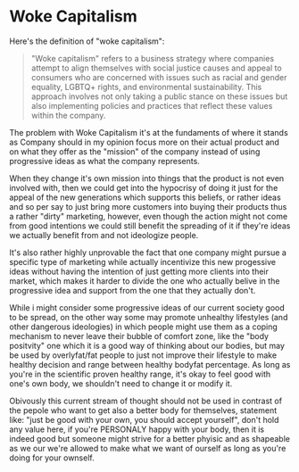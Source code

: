 # Woke Capitalism

Here's the definition of "woke capitalism":



> "Woke capitalism" refers to a business strategy where companies attempt to align themselves with social justice causes and appeal to consumers who are concerned with issues such as racial and gender equality, LGBTQ+ rights, and environmental sustainability. This approach involves not only taking a public stance on these issues but also implementing policies and practices that reflect these values within the company.



The problem with Woke Capitalism it's at the fundaments of where it stands as Company should in my opinion focus more on their actual product and on what they offer as the "mission" of the company instead of using progressive ideas as what the company represents. 

When they change it's own mission into things that the product is not even involved with, then we could get into the hypocrisy of doing it just for the appeal of the new generations which supports this beliefs, or rather ideas and so per say to just bring more customers into buying their products thus a rather "dirty" marketing, however, even though the action might not come from good intentions we could still benefit the spreading of it if they're ideas we actually benefit from and not ideologize people.

It's also rather highly unprovable the fact that one company might pursue a specific type of marketing while actually incentivize this new progessive ideas without having the intention of just getting more clients into their market, which makes it harder to divide the one who actually belive in the progressive idea and support from the one that they actually  don't.

While i might consider some progressive ideas of our current society good to be spread, on the other way some may promote unhealthy lifestyles (and other dangerous ideologies) in which people might use them as a coping mechanism to never leave their bubble of comfort zone, like the "body positvity" one which it is a good way of thinking about our bodies, but may be used by overlyfat/fat people to just not improve their lifestyle to make healthy decision and range between healthy bodyfat percentage. As long as you're in the scientific proven healthy range, it's okay to feel good with one's own body, we shouldn't need to change it or modify it.

Obivously this current stream of thought should not be used in contrast of the pepole who want to get also a better body for themselves, statement like: "just be good with your own, you should accept yourself",  don't hold any value here, if you're PERSONALY happy with your body, then it is indeed good but someone might strive for a better phyisic and as shapeable as we our we're allowed to make what we want of ourself as long as you're doing for your ownself.
